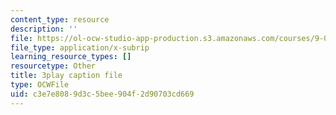 ```yaml
---
content_type: resource
description: ''
file: https://ol-ocw-studio-app-production.s3.amazonaws.com/courses/9-00sc-introduction-to-psychology-fall-2011/c3e7e8089d3c5bee904f2d90703cd669_76O3rulk844.vtt
file_type: application/x-subrip
learning_resource_types: []
resourcetype: Other
title: 3play caption file
type: OCWFile
uid: c3e7e808-9d3c-5bee-904f-2d90703cd669
---
```

